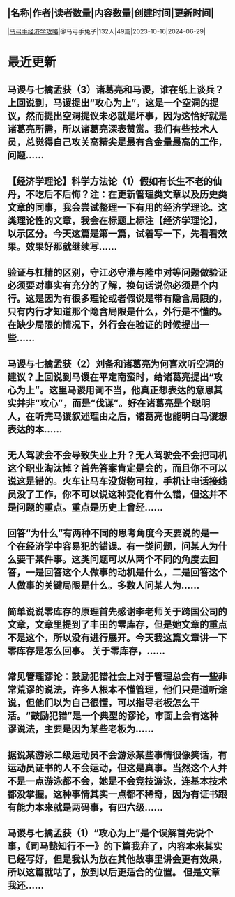 |名称|作者|读者数量|内容数量|创建时间|更新时间|
---
|[马弓手经济学攻略](https://xiaobot.net/p/maquan_econ?refer=0b133df9-27dc-423b-8101-639049001c13)|@马弓手兔子|132人|49篇|2023-10-16|2024-06-29|

# 最近更新
## 马谡与七擒孟获（3）诸葛亮和马谡，谁在纸上谈兵？上回说到，马谡提出“攻心为上”，这是一个空洞的提议，然而提出空洞提议未必就是坏事，因为这恰好就是诸葛亮所需，所以诸葛亮深表赞赏。我们有些技术人员，总觉得自己攻关高精尖是最有含金量最高的工作，问题......
## 【经济学理论】科学方法论（1）假如有长生不老的仙丹，不吃后不后悔？注：在更新管理类文章以及历史类文章的同事，我会尝试整理一下有用的经济学理论。这类理论性的文章，我会在标题上标注【经济学理论】，以示区分。今天这篇是第一篇，试着写一下，先看看效果。效果好那就继续写......
## 验证与杠精的区别，守江必守淮与隆中对等问题做验证必须要对事实有充分的了解，换句话说你必须是个内行。这是因为有很多理论或者假说是带有隐含局限的，只有内行才知道那个隐含局限是什么，外行是不懂的。在缺少局限的情况下，外行会在验证的时候提出一些......
## 马谡与七擒孟获（2）刘备和诸葛亮为何喜欢听空洞的建议？上回说到马谡在平定南蛮时，给诸葛亮提出“攻心为上”。这里马谡用词不当，他真正想表达的意思其实并非“攻心”，而是“伐谋”。好在诸葛亮是个聪明人，在听完马谡叙述理由之后，诸葛亮也能明白马谡想表达的本......
## 无人驾驶会不会导致失业上升？无人驾驶会不会把司机这个职业淘汰掉？首先答案肯定是会的，而且你不可以说这是错的。火车让马车没货物可拉，手机让电话接线员没了工作，你不可以说这种变化有什么错，但这并不是问题的重点。重点是历史上曾经......
## 回答“为什么”有两种不同的思考角度今天要说的是一个在经济学中容易犯的错误。有一类问题，问某人为什么要干某件事。这类问题可以从两个不同的角度去回答，一是回答这个人做事的动机是什么，二是回答这个人做事的关键局限是什么。多数人问某人为......
## 简单说说零库存的原理首先感谢李老师关于跨国公司的文章，文章里提到了丰田的零库存，但是她文章的重点不是这个，所以没有进行展开。今天我这篇文章讲一下零库存是怎么回事。 关于零库存，......
## 常见管理谬论：鼓励犯错​社会上对于管理总会有一些非常荒谬的说法，许多人根本不懂管理，他们只是道听途说，但他们以为自己很懂，可以指导老板怎么干活。“鼓励犯错”是一个典型的谬论，市面上会有这种谬说法，主要是因为某些老板为......
## 据说某游泳二级运动员不会游泳某些事情很像笑话，有运动员证书的人不会运动，但这是真事。当然这个人并不是一点游泳都不会，她是不会竞技游泳，连基本技术都没掌握。这种事情其实一点都不稀奇，因为有证书跟有能力本来就是两码事，有四六级......
## 马谡与七擒孟获（1）“攻心为上”是个误解首先说个事，《司马懿知行不一》的下篇我弃了，内容本来其实已经写好，但是我认为放在其他故事里讲会更有效果，所以这篇就咕了，放到以后更适合的位置。 但是文章我还......


